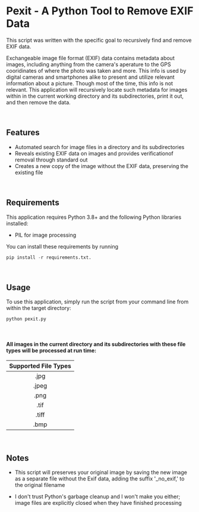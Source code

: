 # Pexit - A Python Tool to Remove EXIF Data 

This script was written with the specific goal to recursively find and remove EXIF data.

Exchangeable image file format (EXIF) data contains metadata about images, including anything from the camera's aperature to the GPS cooridinates of where the photo was taken and more. This info is used by digital cameras and smartphones alike to present and utilize relevant information about a picture. Though most of the time, this info is not relevant. This application will recursively locate such metadata for images within in the current working directory and its subdirectories, print it out, and then remove the data.

<br/>

## Features

* Automated search for image files in a directory and its subdirectories
* Reveals existing EXIF data on images and provides verificationof removal through standard out
* Creates a new copy of the image without the EXIF data, preserving the existing file

<br/>

## Requirements

This application requires Python 3.8+ and the following Python libraries installed:

* PIL for image processing

You can install these requirements by running 
```python   
pip install -r requirements.txt.
```

<br/>

## Usage

To use this application, simply run the script from your command line from within the target directory:
```python
python pexit.py
```

<br/>
  
#### All images in the current directory and its subdirectories with these file types will be processed at run time:

  | Supported File Types  | 
  | :----:        |    
  |    .jpg      |
  |    .jpeg      |
  |    .png      |
  |    .tif      |
  |    .tiff      |
  |    .bmp      |

<br/>

## Notes

* This script will preserves your original image by saving the new image as a separate file without the Exif data, adding the suffix '_no_exif,' to the original filename

* I don't trust Python's garbage cleanup and I won't make you either; image files are explicitly closed when they have finished processing
